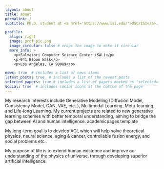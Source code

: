 ```yaml
---
layout: about
title: about
permalink: /
subtitle: Ph.D. student at <a href='https://www.isi.edu/'>USC/ISI</a>. Conquer entropy, reduce uncertainty. 

profile:
  align: right
  image: prof_pic.png
  image_circular: false # crops the image to make it circular
  more_info: >
    <p>Salvatori Computer Science Center (SAL)</p>
    <p>941 Bloom Walk</p>
    <p>Los Angeles, CA 90089</p>

news: true  # includes a list of news items
latest_posts: true  # includes a list of the newest posts
selected_papers: true # includes a list of papers marked as "selected={true}"
social: true  # includes social icons at the bottom of the page
---
```


<!-- Write your biography here. Tell the world about yourself. Link to your favorite [subreddit](http://reddit.com). You can put a picture in, too. The code is already in, just name your picture `prof_pic.jpg` and put it in the `img/` folder. -->
My research interests include Generative Modeling (Diffusion Model, Consistency Model, GAN, VAE, etc..), Multimodal Learning, Meta-learning, and Life-long Learning. My current projects are related to new generative learning schemes with better temporal understanding, aiming to bridge the gap between AI and human intelligence. academicpages template

My long-term goal is to develop AGI, which will help solve theoretical physics, neural science, aging & cancer, controllable fusion energy, and social problems etc..

My purpose of life is to extend human existence and improve our understanding of the physics of universe, through developing superior artificial intelligence.   